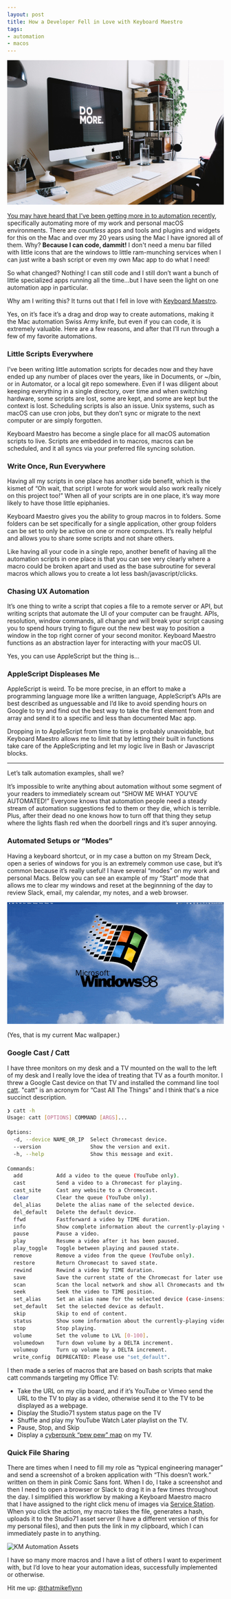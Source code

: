 ```yaml
---
layout: post
title: How a Developer Fell in Love with Keyboard Maestro
tags:
- automation
- macos
---
```


![Do More](/public/images/2022/do_more_imac.png)

[You may have heard that I’ve been getting more in to automation recently](https://thatmikeflynn.com/2022/01/03/stream-deck/), specifically automating more of my work and personal macOS environments. There are *countless* apps and tools and plugins and widgets for this on the Mac and over my 20 years using the Mac I have ignored all of them. Why? **Because I can code, dammit!** I don't need a menu bar filled with little icons that are the windows to little ram-munching services when I can just write a bash script or even my own Mac app to do what I need!

So what changed? Nothing! I can still code and I still don’t want a bunch of little specialized apps running all the time…but I have seen the light on one automation app in particular.

Why am I writing this? It turns out that I fell in love with [Keyboard Maestro](https://www.keyboardmaestro.com/main/).

Yes, on it’s face it’s a drag and drop way to create automations, making it the Mac automation Swiss Army knife, but even if you can code, it is extremely valuable. Here are a few reasons, and after that I’ll run through a few of my favorite automations.

### Little Scripts Everywhere

I’ve been writing little automation scripts for decades now and they have ended up any number of places over the years, like in Documents, or ~/bin, or in Automator, or a local git repo somewhere. Even if I was diligent about keeping everything in a single directory, over time and when switching hardware, some scripts are lost, some are kept, and some are kept but the context is lost. Scheduling scripts is also an issue. Unix systems, such as macOS can use cron jobs, but they don’t sync or migrate to the next computer or are simply forgotten.

Keyboard Maestro has become a single place for all macOS automation scripts to live. Scripts are embedded in to macros, macros can be scheduled, and it all syncs via your preferred file syncing solution.

### Write Once, Run Everywhere

Having all my scripts in one place has another side benefit, which is the kismet of “Oh wait, that script I wrote for work would also work really nicely on this project too!” When all of your scripts are in one place, it’s way more likely to have those little epiphanies.

Keyboard Maestro gives you the ability to group macros in to folders. Some folders can be set specifically for a single application, other group folders can be set to only be active on one or more computers. It’s really helpful and allows you to share some scripts and not share others.

Like having all your code in a single repo, another benefit of having all the automation scripts in one place is that you can see very clearly where a macro could be broken apart and used as the base subroutine for several macros which allows you to create a lot less bash/javascript/clicks.

### Chasing UX Automation

It’s one thing to write a script that copies a file to a remote server or API, but writing scripts that automate the UI of your computer can be fraught. APIs, resolution, window commands, all change and will break your script causing you to spend hours trying to figure out the new best way to position a window in the top right corner of your second monitor. Keyboard Maestro functions as an abstraction layer for interacting with your macOS UI.

Yes, you can use AppleScript but the thing is…

### AppleScript Displeases Me

AppleScript is weird. To be more precise, in an effort to make a programming language more like a written language, AppleScript’s APIs are best described as unguessable and I’d like to avoid spending hours on Google to try and find out the best way to take the first element from and array and send it to a specific and less than documented Mac app.

Dropping in to AppleScript from time to time is probably unavoidable, but Keyboard Maestro allows me to limit that by letting their built in functions take care of the AppleScripting and let my logic live in Bash or Javascript blocks.

----

Let’s talk automation examples, shall we?

It’s impossible to write anything about automation without some segment of your readers to immediately scream out “SHOW ME WHAT YOU’VE AUTOMATED!” Everyone knows that automation people need a steady stream of automation suggestions fed to them or they die, which is terrible. Plus, after their dead no one knows how to turn off that thing they setup where the lights flash red when the doorbell rings and it’s super annoying.

### Automated Setups or “Modes”

Having a keyboard shortcut, or in my case a button on my Stream Deck, open a series of windows for you is an extremely common use case, but it’s common because it’s really useful! I have several “modes” on my work and personal Macs. Below you can see an example of my “Start” mode that allows me to clear my windows and reset at the beginnning of the day to review Slack, email, my calendar, my notes, and a web browser.

![KM Automation Start](/public/images/2022/km_automation_start.gif)

(Yes, that is my current Mac wallpaper.)

### Google Cast / Catt

I have three monitors on my desk and a TV mounted on the wall to the left of my desk and I really love the idea of treating that TV as a fourth monitor. I threw a Google Cast device on that TV and installed the command line tool [catt](https://github.com/skorokithakis/catt). "catt" is an acronym for “Cast All The Things" and I think that's a nice succinct description.

```Bash
❯ catt -h
Usage: catt [OPTIONS] COMMAND [ARGS]...

Options:
  -d, --device NAME_OR_IP  Select Chromecast device.
  --version                Show the version and exit.
  -h, --help               Show this message and exit.

Commands:
  add           Add a video to the queue (YouTube only).
  cast          Send a video to a Chromecast for playing.
  cast_site     Cast any website to a Chromecast.
  clear         Clear the queue (YouTube only).
  del_alias     Delete the alias name of the selected device.
  del_default   Delete the default device.
  ffwd          Fastforward a video by TIME duration.
  info          Show complete information about the currently-playing video.
  pause         Pause a video.
  play          Resume a video after it has been paused.
  play_toggle   Toggle between playing and paused state.
  remove        Remove a video from the queue (YouTube only).
  restore       Return Chromecast to saved state.
  rewind        Rewind a video by TIME duration.
  save          Save the current state of the Chromecast for later use.
  scan          Scan the local network and show all Chromecasts and their IPs.
  seek          Seek the video to TIME position.
  set_alias     Set an alias name for the selected device (case-insensitive).
  set_default   Set the selected device as default.
  skip          Skip to end of content.
  status        Show some information about the currently-playing video.
  stop          Stop playing.
  volume        Set the volume to LVL [0-100].
  volumedown    Turn down volume by a DELTA increment.
  volumeup      Turn up volume by a DELTA increment.
  write_config  DEPRECATED: Please use "set_default".
```

I then made a series of macros that are based on bash scripts that make catt commands targeting my Office TV:

- Take the URL on my clip board, and if it’s YouTube or Vimeo send the URL to the TV to play as a video, otherwise send it to the TV to be displayed as a webpage.
- Display the Studio71 system status page on the TV
- Shuffle and play my YouTube Watch Later playlist on the TV.
- Pause, Stop, and Skip
- Display a [cyberpunk “pew pew” map](https://threatmap.checkpoint.com) on my TV.

### Quick File Sharing

There are times when I need to fill my role as “typical engineering manager” and send a screenshot of a broken application with “This doesn’t work.” written on them in pink Comic Sans font. When I do, I take a screenshot and then I need to open a browser or Slack to drag it in a few times throughout the day. I simplified this workflow by making a Keyboard Maestro macro that I have assigned to the right click menu of images via [Service Station](https://servicestation.menu). When you click the action, my macro takes the file, generates a hash, uploads it to the Studio71 asset server (I have a different version of this for my personal files), and then puts the link in my clipboard, which I can immediately paste in to anything.

![KM Automation Assets](/public/images/2022/km_automation_assets.gif)

I have so many more macros and I have a list of others I want to experiment with, but I’d love to hear your automation ideas, successfully implemented or otherwise.

Hit me up: [@thatmikeflynn](https://twitter.com/thatmikeflynn)

